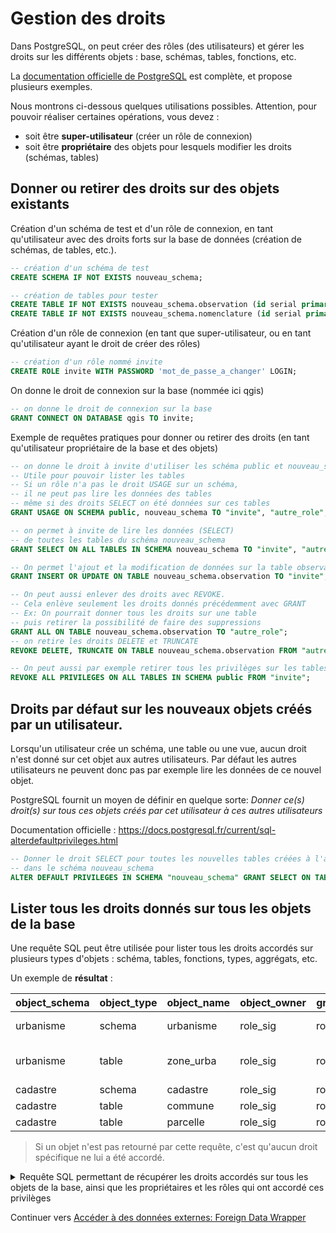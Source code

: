 # Gestion des droits

Dans PostgreSQL, on peut créer des rôles (des utilisateurs) et gérer les droits sur les différents objets :
base, schémas, tables, fonctions, etc.

La [documentation officielle de PostgreSQL](https://www.postgresql.org/docs/current/sql-grant.html) est complète, et propose plusieurs exemples.

Nous montrons ci-dessous quelques utilisations possibles.
Attention, pour pouvoir réaliser certaines opérations, vous devez :

* soit être **super-utilisateur** (créer un rôle de connexion)
* soit être **propriétaire** des objets pour lesquels modifier les droits (schémas, tables)

## Donner ou retirer des droits sur des objets existants

Création d'un schéma de test et d'un rôle de connexion, en tant qu'utilisateur avec des droits forts sur la base de données (création de schémas, de tables, etc.).

```sql
-- création d'un schéma de test
CREATE SCHEMA IF NOT EXISTS nouveau_schema;

-- création de tables pour tester
CREATE TABLE IF NOT EXISTS nouveau_schema.observation (id serial primary key, nom text, geom geometry(point, 2154));
CREATE TABLE IF NOT EXISTS nouveau_schema.nomenclature (id serial primary key, code text, libelle text);
```

Création d'un rôle de connexion (en tant que super-utilisateur, ou en tant qu'utilisateur ayant le droit de créer des rôles)

```sql
-- création d'un rôle nommé invite
CREATE ROLE invite WITH PASSWORD 'mot_de_passe_a_changer' LOGIN;
```

On donne le droit de connexion sur la base (nommée ici qgis)

```sql
-- on donne le droit de connexion sur la base
GRANT CONNECT ON DATABASE qgis TO invite;
```

Exemple de requêtes pratiques pour donner ou retirer des droits (en tant qu'utilisateur propriétaire de la base et des objets)

```sql
-- on donne le droit à invite d'utiliser les schéma public et nouveau_schema
-- Utile pour pouvoir lister les tables
-- Si un rôle n'a pas le droit USAGE sur un schéma,
-- il ne peut pas lire les données des tables
-- même si des droits SELECT on été données sur ces tables
GRANT USAGE ON SCHEMA public, nouveau_schema TO "invite", "autre_role";

-- on permet à invite de lire les données (SELECT)
-- de toutes les tables du schéma nouveau_schema
GRANT SELECT ON ALL TABLES IN SCHEMA nouveau_schema TO "invite", "autre_role";

-- On permet l'ajout et la modification de données sur la table observation seulement
GRANT INSERT OR UPDATE ON TABLE nouveau_schema.observation TO "invite";

-- On peut aussi enlever des droits avec REVOKE.
-- Cela enlève seulement les droits donnés précédemment avec GRANT
-- Ex: On pourrait donner tous les droits sur une table
-- puis retirer la possibilité de faire des suppressions
GRANT ALL ON TABLE nouveau_schema.observation TO "autre_role";
-- on retire les droits DELETE et TRUNCATE
REVOKE DELETE, TRUNCATE ON TABLE nouveau_schema.observation FROM "autre_role";

-- On peut aussi par exemple retirer tous les privilèges sur les tables du schéma public
REVOKE ALL PRIVILEGES ON ALL TABLES IN SCHEMA public FROM "invite";

```

## Droits par défaut sur les nouveaux objets créés par un utilisateur.

Lorsqu'un utilisateur crée un schéma, une table ou une vue, aucun droit n'est donné
sur cet objet aux autres utilisateurs. Par défaut les autres utilisateurs ne peuvent
donc pas par exemple lire les données de ce nouvel objet.

PostgreSQL fournit un moyen de définir en quelque sorte:
*Donner ce(s) droit(s) sur tous ces objets créés par cet utilisateur à ces autres utilisateurs*

Documentation officielle : https://docs.postgresql.fr/current/sql-alterdefaultprivileges.html

```sql
-- Donner le droit SELECT pour toutes les nouvelles tables créées à l'avenir
-- dans le schéma nouveau_schema
ALTER DEFAULT PRIVILEGES IN SCHEMA "nouveau_schema" GRANT SELECT ON TABLES TO "invite", "autre_role";
```

## Lister tous les droits donnés sur tous les objets de la base

Une requête SQL peut être utilisée pour lister tous les droits accordés
sur plusieurs types d'objets : schéma, tables, fonctions, types, aggrégats, etc.

Un exemple de **résultat** :

 object_schema | object_type | object_name   |  object_owner | grantor  | grantee      |  privileges             | is_grantable  |
---------------|-------------|---------------|---------------|----------|--------------|-------------------------|---------------|
 urbanisme     | schema      | urbanisme     | role_sig      | role_sig | role_urba    | CREATE, USAGE           | f             |
 urbanisme     | table       | zone_urba     | role_sig      | role_sig | role_urba    | INSERT, SELECT, UPDATE  | f             |
 cadastre      | schema      | cadastre      | role_sig      | role_sig | role_lecteur | USAGE                   | f             |
 cadastre      | table       | commune       | role_sig      | role_sig | role_lecteur | SELECT                  | f             |
 cadastre      | table       | parcelle      | role_sig      | role_sig | role_lecteur | SELECT                  | f             |

> Si un objet n'est pas retourné par cette requête,
c'est qu'aucun droit spécifique ne lui a été accordé.

<details>
  <summary>
  Requête SQL permettant de récupérer les droits accordés
  sur tous les objets de la base, ainsi que les propriétaires
  et les rôles qui ont accordé ces privilèges
  </summary>

  ```sql
  -- Adapted from https://dba.stackexchange.com/a/285632
  WITH rol AS (
      SELECT oid,
              rolname::text AS role_name
          FROM pg_roles
      UNION
      SELECT 0::oid AS oid,
              'public'::text
  ),
  schemas AS ( -- Schemas
      SELECT oid AS schema_oid,
              n.nspname::text AS schema_name,
              n.nspowner AS owner_oid,
              'schema'::text AS object_type,
              coalesce ( n.nspacl, acldefault ( 'n'::"char", n.nspowner ) ) AS acl
          FROM pg_catalog.pg_namespace n
          WHERE n.nspname !~ '^pg_'
              AND n.nspname <> 'information_schema'
  ),
  classes AS ( -- Tables, views, etc.
      SELECT schemas.schema_oid,
              schemas.schema_name AS object_schema,
              c.oid,
              c.relname::text AS object_name,
              c.relowner AS owner_oid,
              CASE
                  WHEN c.relkind = 'r' THEN 'table'
                  WHEN c.relkind = 'v' THEN 'view'
                  WHEN c.relkind = 'm' THEN 'materialized view'
                  WHEN c.relkind = 'c' THEN 'type'
                  WHEN c.relkind = 'i' THEN 'index'
                  WHEN c.relkind = 'S' THEN 'sequence'
                  WHEN c.relkind = 's' THEN 'special'
                  WHEN c.relkind = 't' THEN 'TOAST table'
                  WHEN c.relkind = 'f' THEN 'foreign table'
                  WHEN c.relkind = 'p' THEN 'partitioned table'
                  WHEN c.relkind = 'I' THEN 'partitioned index'
                  ELSE c.relkind::text
                  END AS object_type,
              CASE
                  WHEN c.relkind = 'S' THEN coalesce ( c.relacl, acldefault ( 's'::"char", c.relowner ) )
                  ELSE coalesce ( c.relacl, acldefault ( 'r'::"char", c.relowner ) )
                  END AS acl
          FROM pg_class c
          JOIN schemas
              ON ( schemas.schema_oid = c.relnamespace )
          WHERE c.relkind IN ( 'r', 'v', 'm', 'S', 'f', 'p' )
  ),
  cols AS ( -- Columns
      SELECT c.object_schema,
              null::integer AS oid,
              c.object_name || '.' || a.attname::text AS object_name,
              'column' AS object_type,
              c.owner_oid,
              coalesce ( a.attacl, acldefault ( 'c'::"char", c.owner_oid ) ) AS acl
          FROM pg_attribute a
          JOIN classes c
              ON ( a.attrelid = c.oid )
          WHERE a.attnum > 0
              AND NOT a.attisdropped
  ),
  procs AS ( -- Procedures and functions
      SELECT schemas.schema_oid,
              schemas.schema_name AS object_schema,
              p.oid,
              p.proname::text AS object_name,
              p.proowner AS owner_oid,
              CASE p.prokind
                  WHEN 'a' THEN 'aggregate'
                  WHEN 'w' THEN 'window'
                  WHEN 'p' THEN 'procedure'
                  ELSE 'function'
                  END AS object_type,
              pg_catalog.pg_get_function_arguments ( p.oid ) AS calling_arguments,
              coalesce ( p.proacl, acldefault ( 'f'::"char", p.proowner ) ) AS acl
          FROM pg_proc p
          JOIN schemas
              ON ( schemas.schema_oid = p.pronamespace )
  ),
  udts AS ( -- User defined types
      SELECT schemas.schema_oid,
              schemas.schema_name AS object_schema,
              t.oid,
              t.typname::text AS object_name,
              t.typowner AS owner_oid,
              CASE t.typtype
                  WHEN 'b' THEN 'base type'
                  WHEN 'c' THEN 'composite type'
                  WHEN 'd' THEN 'domain'
                  WHEN 'e' THEN 'enum type'
                  WHEN 't' THEN 'pseudo-type'
                  WHEN 'r' THEN 'range type'
                  WHEN 'm' THEN 'multirange'
                  ELSE t.typtype::text
                  END AS object_type,
              coalesce ( t.typacl, acldefault ( 'T'::"char", t.typowner ) ) AS acl
          FROM pg_type t
          JOIN schemas
              ON ( schemas.schema_oid = t.typnamespace )
          WHERE ( t.typrelid = 0
                  OR ( SELECT c.relkind = 'c'
                          FROM pg_catalog.pg_class c
                          WHERE c.oid = t.typrelid ) )
              AND NOT EXISTS (
                  SELECT 1
                      FROM pg_catalog.pg_type el
                      WHERE el.oid = t.typelem
                          AND el.typarray = t.oid )
  ),
  fdws AS ( -- Foreign data wrappers
      SELECT null::oid AS schema_oid,
              null::text AS object_schema,
              p.oid,
              p.fdwname::text AS object_name,
              p.fdwowner AS owner_oid,
              'foreign data wrapper' AS object_type,
              coalesce ( p.fdwacl, acldefault ( 'F'::"char", p.fdwowner ) ) AS acl
          FROM pg_foreign_data_wrapper p
  ),
  fsrvs AS ( -- Foreign servers
      SELECT null::oid AS schema_oid,
              null::text AS object_schema,
              p.oid,
              p.srvname::text AS object_name,
              p.srvowner AS owner_oid,
              'foreign server' AS object_type,
              coalesce ( p.srvacl, acldefault ( 'S'::"char", p.srvowner ) ) AS acl
          FROM pg_foreign_server p
  ),
  all_objects AS (
      SELECT schema_name AS object_schema,
              object_type,
              schema_name AS object_name,
              null::text AS calling_arguments,
              owner_oid,
              acl
          FROM schemas
      UNION
      SELECT object_schema,
              object_type,
              object_name,
              null::text AS calling_arguments,
              owner_oid,
              acl
          FROM classes
      UNION
      SELECT object_schema,
              object_type,
              object_name,
              null::text AS calling_arguments,
              owner_oid,
              acl
          FROM cols
      UNION
      SELECT object_schema,
              object_type,
              object_name,
              calling_arguments,
              owner_oid,
              acl
          FROM procs
      UNION
      SELECT object_schema,
              object_type,
              object_name,
              null::text AS calling_arguments,
              owner_oid,
              acl
          FROM udts
      UNION
      SELECT object_schema,
              object_type,
              object_name,
              null::text AS calling_arguments,
              owner_oid,
              acl
          FROM fdws
      UNION
      SELECT object_schema,
              object_type,
              object_name,
              null::text AS calling_arguments,
              owner_oid,
              acl
          FROM fsrvs
  ),
  acl_base AS (
      SELECT object_schema,
              object_type,
              object_name,
              calling_arguments,
              owner_oid,
              ( aclexplode ( acl ) ).grantor AS grantor_oid,
              ( aclexplode ( acl ) ).grantee AS grantee_oid,
              ( aclexplode ( acl ) ).privilege_type AS privilege_type,
              ( aclexplode ( acl ) ).is_grantable AS is_grantable
          FROM all_objects
  ),
  ungrouped AS (
      SELECT acl_base.object_schema,
          acl_base.object_type,
          acl_base.object_name,
          --acl_base.calling_arguments,
          owner.role_name AS object_owner,
          grantor.role_name AS grantor,
          grantee.role_name AS grantee,
          acl_base.privilege_type,
          acl_base.is_grantable
      FROM acl_base
      JOIN rol owner
          ON ( owner.oid = acl_base.owner_oid )
      JOIN rol grantor
          ON ( grantor.oid = acl_base.grantor_oid )
      JOIN rol grantee
          ON ( grantee.oid = acl_base.grantee_oid )
      WHERE acl_base.grantor_oid <> acl_base.grantee_oid
  )
  SELECT
      object_schema, object_type, object_name, object_owner,
      grantor, grantee,
      -- The same function name can be used many times
      -- Since we do not include the calling_arguments field, we should add a DISTINCT below
      string_agg(DISTINCT privilege_type, ' - ' ORDER BY privilege_type) AS privileges,
      is_grantable
  FROM ungrouped
  WHERE True
  -- Simplify objects returned
  -- You can comment the following line to get these types too
  AND object_type NOT IN ('function', 'window', 'aggregate', 'base type', 'composite type')
  -- You can also filter for specific schemas or object names by uncommenting and adapting the following lines
  -- AND object_schema IN ('cadastre', 'environment')
  -- AND object_type = 'table'
  -- AND object_name ILIKE '%parcelle%'
  GROUP BY object_schema, object_type, object_name, object_owner, grantor, grantee, is_grantable
  ORDER BY object_schema, object_type, grantor, grantee, object_name
  ;
  ```

</details>


Continuer vers [Accéder à des données externes: Foreign Data Wrapper](./fdw.md)
